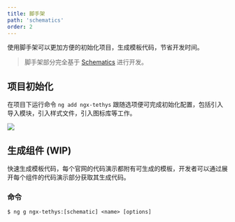 ```yaml
---
title: 脚手架
path: 'schematics'
order: 2
---
```


使用脚手架可以更加方便的初始化项目，生成模板代码，节省开发时间。
> 脚手架部分完全基于 [Schematics](https://blog.angular.io/schematics-an-introduction-dc1dfbc2a2b2) 进行开发。

## 项目初始化
在项目下运行命令 `ng add ngx-tethys` 跟随选项便可完成初始化配置，包括引入导入模块，引入样式文件，引入图标库等工作。

<div class="mb-2"><img src="./assets/images/ng-add.png" /></div>

## 生成组件 (WIP)

快速生成模板代码，每个官网的代码演示都附有可生成的模板，开发者可以通过展开每个组件的代码演示部分获取其生成代码。

### 命令
```
$ ng g ngx-tethys:[schematic] <name> [options]
```

